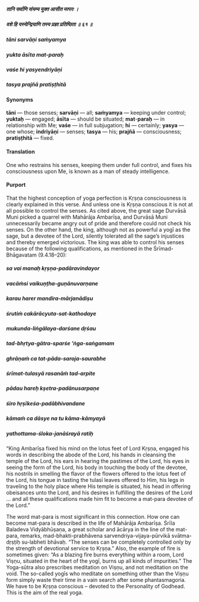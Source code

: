##### तानि सर्वाणि संयम्य युक्त आसीत मत्परः ।
##### वशे हि यस्येन्द्रियाणि तस्य प्रज्ञा प्रतिष्ठिता ॥ ६१ ॥

##### tāni sarvāṇi saṁyamya
##### yukta āsīta mat-paraḥ
##### vaśe hi yasyendriyāṇi
##### tasya prajñā pratiṣṭhitā

#### Synonyms

**tāni** — those senses; **sarvāṇi** — all; **saṁyamya** — keeping under control; **yuktaḥ** — engaged; **āsīta** — should be situated; **mat**-**paraḥ** — in relationship with Me; **vaśe** — in full subjugation; **hi** — certainly; **yasya** — one whose; **indriyāṇi** — senses; **tasya** — his; **prajñā** — consciousness; **pratiṣṭhitā** — fixed.

#### Translation

One who restrains his senses, keeping them under full control, and fixes his consciousness upon Me, is known as a man of steady intelligence.

#### Purport

That the highest conception of yoga perfection is Kṛṣṇa consciousness is clearly explained in this verse. And unless one is Kṛṣṇa conscious it is not at all possible to control the senses. As cited above, the great sage Durvāsā Muni picked a quarrel with Mahārāja Ambarīṣa, and Durvāsā Muni unnecessarily became angry out of pride and therefore could not check his senses. On the other hand, the king, although not as powerful a yogī as the sage, but a devotee of the Lord, silently tolerated all the sage’s injustices and thereby emerged victorious. The king was able to control his senses because of the following qualifications, as mentioned in the Śrīmad-Bhāgavatam (9.4.18–20):

##### sa vai manaḥ kṛṣṇa-padāravindayor
##### vacāṁsi vaikuṇṭha-guṇānuvarṇane
##### karau harer mandira-mārjanādiṣu
##### śrutiṁ cakārācyuta-sat-kathodaye

##### mukunda-liṅgālaya-darśane dṛśau
##### tad-bhṛtya-gātra-sparśe ’ṅga-saṅgamam
##### ghrāṇaṁ ca tat-pāda-saroja-saurabhe
##### śrīmat-tulasyā rasanāṁ tad-arpite

##### pādau hareḥ kṣetra-padānusarpaṇe
##### śiro hṛṣīkeśa-padābhivandane
##### kāmaṁ ca dāsye na tu kāma-kāmyayā
##### yathottama-śloka-janāśrayā ratiḥ

“King Ambarīṣa fixed his mind on the lotus feet of Lord Kṛṣṇa, engaged his words in describing the abode of the Lord, his hands in cleansing the temple of the Lord, his ears in hearing the pastimes of the Lord, his eyes in seeing the form of the Lord, his body in touching the body of the devotee, his nostrils in smelling the flavor of the flowers offered to the lotus feet of the Lord, his tongue in tasting the tulasī leaves offered to Him, his legs in traveling to the holy place where His temple is situated, his head in offering obeisances unto the Lord, and his desires in fulfilling the desires of the Lord … and all these qualifications made him fit to become a mat-para devotee of the Lord.”

The word mat-para is most significant in this connection. How one can become mat-para is described in the life of Mahārāja Ambarīṣa. Śrīla Baladeva Vidyābhūṣaṇa, a great scholar and ācārya in the line of the mat-para, remarks, mad-bhakti-prabhāvena sarvendriya-vijaya-pūrvikā svātma-dṛṣṭiḥ su-labheti bhāvaḥ. “The senses can be completely controlled only by the strength of devotional service to Kṛṣṇa.” Also, the example of fire is sometimes given: “As a blazing fire burns everything within a room, Lord Viṣṇu, situated in the heart of the yogī, burns up all kinds of impurities.” The Yoga-sūtra also prescribes meditation on Viṣṇu, and not meditation on the void. The so-called yogīs who meditate on something other than the Viṣṇu form simply waste their time in a vain search after some phantasmagoria. We have to be Kṛṣṇa conscious – devoted to the Personality of Godhead. This is the aim of the real yoga.